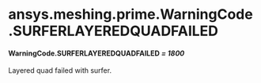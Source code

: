 # ansys.meshing.prime.WarningCode.SURFERLAYEREDQUADFAILED



#### WarningCode.SURFERLAYEREDQUADFAILED *= 1800*

Layered quad failed with surfer.

<!-- !! processed by numpydoc !! -->
